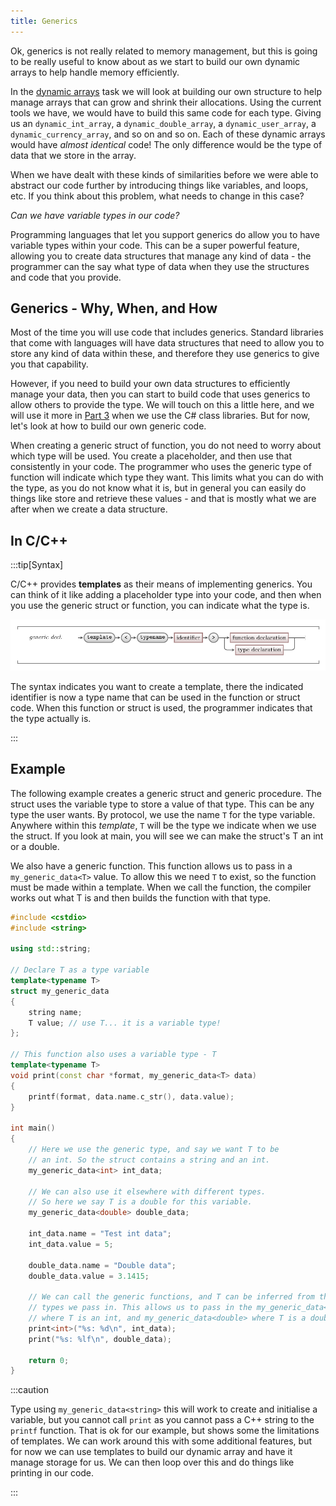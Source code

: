 ```yaml
---
title: Generics
---
```


Ok, generics is not really related to memory management, but this is going to be really useful to know about as we start to build our own dynamic arrays to help handle memory efficiently.

In the [dynamic arrays](/book/part-2-organised-code/6-deep-dive-memory/1-tour/02-0-dynamic-array) task we will look at building our own structure to help manage arrays that can grow and shrink their allocations. Using the current tools we have, we would have to build this same code for each type. Giving us an `dynamic_int_array`, a `dynamic_double_array`, a `dynamic_user_array`, a `dynamic_currency_array`, and so on and so on. Each of these dynamic arrays would have *almost identical* code! The only difference would be the type of data that we store in the array.

When we have dealt with these kinds of similarities before we were able to abstract our code further by introducing things like variables, and loops, etc. If you think about this problem, what needs to change in this case?

*Can we have variable types in our code?*

Programming languages that let you support generics do allow you to have variable types within your code. This can be a super powerful feature, allowing you to create data structures that manage any kind of data - the programmer can the say what type of data when they use the structures and code that you provide.

## Generics - Why, When, and How

Most of the time you will use code that includes generics. Standard libraries that come with languages will have data structures that need to allow you to store any kind of data within these, and therefore they use generics to give you that capability.

However, if you need to build your own data structures to efficiently manage your data, then you can start to build code that uses generics to allow others to provide the type. We will touch on this a little here, and we will use it more in [Part 3](/book/part-3-programs-as-concepts/00-part-3-programs-as-concepts) when we use the C# class libraries. But for now, let's look at how to build our own generic code.

When creating a generic struct of function, you do not need to worry about which type will be used. You create a placeholder, and then use that consistently in your code. The programmer who uses the generic type of function will indicate which type they want. This limits what you can do with the type, as you do not know what it is, but in general you can easily do things like store and retrieve these values - and that is mostly what we are after when we create a data structure.

## In C/C++

:::tip[Syntax]

C/C++ provides **templates** as their means of implementing generics. You can think of it like adding a placeholder type into your code, and then when you use the generic struct or function, you can indicate what the type is.

![Syntax for generic type or function using template](./images/template.png)

The syntax indicates you want to create a template, there the indicated identifier is now a type name that can be used in the function or struct code. When this function or struct is used, the programmer indicates that the type actually is.

:::

## Example

The following example creates a generic struct and generic procedure. The struct uses the variable type to store a value of that type. This can be any type the user wants. By protocol, we use the name `T` for the type variable. Anywhere within this *template*, `T` will be the type we indicate when we use the struct. If you look at main, you will see we can make the struct's T an int or a double.

We also have a generic function. This function allows us to pass in a `my_generic_data<T>` value. To allow this we need `T` to exist, so the function must be made within a template. When we call the function, the compiler works out what T is and then builds the function with that type.

```cpp
#include <cstdio>
#include <string>

using std::string;

// Declare T as a type variable
template<typename T>
struct my_generic_data
{
    string name;
    T value; // use T... it is a variable type!
};

// This function also uses a variable type - T
template<typename T>
void print(const char *format, my_generic_data<T> data)
{
    printf(format, data.name.c_str(), data.value);
}

int main()
{
    // Here we use the generic type, and say we want T to be 
    // an int. So the struct contains a string and an int.
    my_generic_data<int> int_data;

    // We can also use it elsewhere with different types.
    // So here we say T is a double for this variable.
    my_generic_data<double> double_data;

    int_data.name = "Test int data";
    int_data.value = 5;

    double_data.name = "Double data";
    double_data.value = 3.1415;

    // We can call the generic functions, and T can be inferred from the
    // types we pass in. This allows us to pass in the my_generic_data<int>
    // where T is an int, and my_generic_data<double> where T is a double.
    print<int>("%s: %d\n", int_data);
    print("%s: %lf\n", double_data);

    return 0;
}
```

:::caution

Type using `my_generic_data<string>` this will work to create and initialise a variable, but you cannot call `print` as you cannot pass a C++ string to the `printf` function. That is ok for our example, but shows some the limitations of templates. We can work around this with some additional features, but for now we can use templates to build our dynamic array and have it manage storage for us. We can then loop over this and do things like printing in our code.

:::
